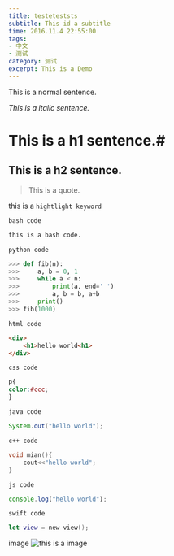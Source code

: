 ```yaml
---
title: testeteststs
subtitle: This id a subtitle
time: 2016.11.4 22:55:00
tags:
- 中文
- 测试
category: 测试
excerpt: This is a Demo
---
```


This is a normal sentence.

*This is a italic sentence.*

#  This is a h1 sentence.#

##   This is a h2 sentence. 

> This is a quote.

this is a `hightlight keyword`

`bash code`

```bash
this is a bash code.
```

`python code`

```python
>>> def fib(n):
>>>     a, b = 0, 1
>>>     while a < n:
>>>         print(a, end=' ')
>>>         a, b = b, a+b
>>>     print()
>>> fib(1000)
```

`html code`

```html
<div>
	<h1>hello world<h1>
</div>
```

`css code`

```css
p{
color:#ccc;
}
```

`java code`

```java
System.out("hello world");
```

`c++ code`

```c++
void mian(){
	cout<<"hello world";
}
```

`js code`

```javascript
console.log("hello world");
```

`swift code`

```swift
let view = new view();
```


   

image
![this is a image](http://120.27.93.212:8080/pic-server//upload/0/0/logo_6ca532bf1-ba22-40d4-b2d6-f2b6bb6f3c34.png)


